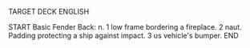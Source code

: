 TARGET DECK
ENGLISH

START
Basic
Fender
Back: n. 1 low frame bordering a fireplace. 2 naut. Padding protecting a ship against impact. 3 us vehicle's bumper.
END
